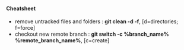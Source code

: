 #### Cheatsheet
* remove untracked files and folders :  **git clean -d -f**, [d=directories; f=force]
* checkout new remote branch : **git switch -c %branch_name% %remote_branch_name%**, [c=create]

